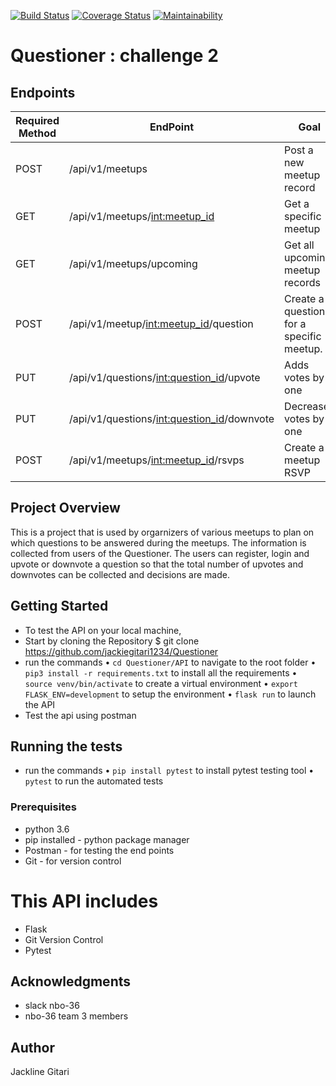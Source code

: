 [![Build Status](https://travis-ci.org/jackiegitari1234/Questioner.svg?branch=develop)](https://travis-ci.org/jackiegitari1234/Questioner) [![Coverage Status](https://coveralls.io/repos/github/jackiegitari1234/Questioner/badge.svg)](https://coveralls.io/github/jackiegitari1234/Questioner) [![Maintainability](https://api.codeclimate.com/v1/badges/893ef8c583c4233df643/maintainability)](https://codeclimate.com/github/jackiegitari1234/Questioner/maintainability)


# Questioner : challenge 2

## Endpoints
Required Method       | EndPoint       | Goal |
------------- | ------------- | ---------------
POST  | /api/v1/meetups  | Post a new meetup record   |
GET  | /api/v1/meetups/<int:meetup_id>  | Get a specific meetup   |
GET  | /api/v1/meetups/upcoming   | Get all upcoming meetup records   |
POST  | /api/v1/meetup/<int:meetup_id>/question | Create a question for a specific meetup.   |
PUT | /api/v1/questions/<int:question_id>/upvote | Adds votes by one |
PUT | /api/v1/questions/<int:question_id>/downvote | Decreases votes by one  |
POST | /api/v1/meetups/<int:meetup_id>/rsvps | Create a meetup RSVP

## Project Overview
This is a project that is used by orgarnizers of various meetups to plan on which questions to be answered during the meetups. The information is collected from users of the Questioner. The users can register, login and upvote or downvote a question so that the total number of upvotes and downvotes can be collected and decisions are made.

## Getting Started
- To test the API on your local machine,
- Start by cloning the Repository $ git clone https://github.com/jackiegitari1234/Questioner
- run the commands
    • `cd Questioner/API` to navigate to the root folder
    • `pip3 install -r requirements.txt` to install all the requirements
    • `source venv/bin/activate` to create a virtual environment
    • `export FLASK_ENV=development` to setup the environment
    • `flask run` to launch the API
- Test the api using postman

## Running the tests
- run the commands
• `pip install pytest` to install pytest testing tool
• `pytest` to run the automated tests


### Prerequisites
- python 3.6 
- pip installed - python package manager
- Postman - for testing the end points
- Git - for version control


# This API includes
- Flask
- Git Version Control
- Pytest

## Acknowledgments
- slack nbo-36
- nbo-36 team 3 members


## Author
Jackline Gitari
